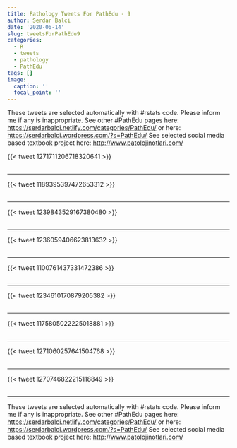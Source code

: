 ```yaml
---
title: Pathology Tweets For PathEdu - 9
author: Serdar Balci
date: '2020-06-14'
slug: tweetsForPathEdu9
categories:
  - R
  - tweets
  - pathology
  - PathEdu
tags: []
image:
  caption: ''
  focal_point: ''
---
```



These tweets are selected automatically with #rstats code. Please inform me if any is inappropriate.
See other #PathEdu pages here: https://serdarbalci.netlify.com/categories/PathEdu/  or here: https://serdarbalci.wordpress.com/?s=PathEdu/ 
See selected social media based textbook project here: http://www.patolojinotlari.com/

{{< tweet 1271711206718320641 >}}
<br>
<br>
<hr>
{{< tweet 1189395397472653312 >}}
<br>
<br>
<hr>
{{< tweet 1239843529167380480 >}}
<br>
<br>
<hr>
{{< tweet 1236059406623813632 >}}
<br>
<br>
<hr>
{{< tweet 1100761437331472386 >}}
<br>
<br>
<hr>
{{< tweet 1234610170879205382 >}}
<br>
<br>
<hr>
{{< tweet 1175805022225018881 >}}
<br>
<br>
<hr>
{{< tweet 1271060257641504768 >}}
<br>
<br>
<hr>
{{< tweet 1270746822215118849 >}}
<br>
<br>
<hr>


These tweets are selected automatically with #rstats code. Please inform me if any is inappropriate.
See other #PathEdu pages here: https://serdarbalci.netlify.com/categories/PathEdu/  or here: https://serdarbalci.wordpress.com/?s=PathEdu/ 
See selected social media based textbook project here: http://www.patolojinotlari.com/
